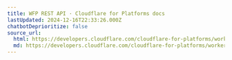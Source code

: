```yaml
---
title: WFP REST API · Cloudflare for Platforms docs
lastUpdated: 2024-12-16T22:33:26.000Z
chatbotDeprioritize: false
source_url:
  html: https://developers.cloudflare.com/cloudflare-for-platforms/workers-for-platforms/wfp-api/
  md: https://developers.cloudflare.com/cloudflare-for-platforms/workers-for-platforms/wfp-api/index.md
---
```


